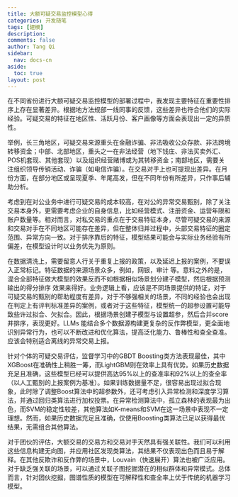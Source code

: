 ```yaml
---
title: 大额可疑交易监控模型心得
categories: 开发随笔
tags: [建模]
description: 
comments: false
author: Tang Qi
sidebar:
  nav: docs-cn
aside:
  toc: true
layout: post
---
```


在不同省份进行大额可疑交易监控模型的部署过程中，我发现主要特征在重要性排序上存在显著差异。根据地方法规部一线同事的反馈，这些差异也符合他们的实际经验。可疑交易的特征在地区性、活跃月份、客户画像等方面会表现出一定的异质性。



举例，长三角地区，可疑交易来源重头在金融诈骗、非法吸收公众存款、非法跨境转移资金；中部、北部地区，重头之一在非法经营（地下钱庄、非法买卖外汇、POS机套现、其他套现）以及组织经营赌博或为其转移资金；南部地区，需要关注组织领导传销活动、诈骗（如电信诈骗）。在交易对手上也可提现出差异。在月份方面，在部分地区或呈现夏季、年尾高发，但在不同年份有所差异，只作事后辅助分析。



考虑到在对公业务中进行可疑交易的成本较高，在对公的异常交易甄别，除了关注交易本身外，更需要考虑企业的自身信息，比如经营模式、注册资金、运营年限和账户数量等。相对而言，对私交易的重点在于交易特征本身，尽管可疑交易的来源和交易对手在不同地区可能存在差异，但在整体归并过程中，头部交易特征的圈定范围、异常方向一致。对于排序靠后的特征，模型结果可能会与实际业务经验有所偏差，在模型设计时以业务优先为原则。



在数据清洗上，需要留意人行关于重复上报的政策，以及延迟上报的案例，不要误入正常标记。特征数据的来源场景众多，例如，网银，审计 等。意料之外的是，混合全部特征做大模型的效果反而不如根据相似场景划分建子模型，然后根据预测输出的得分排序 效果来得好。业务逻辑上看，应该是不同场景提供的特证，对于可疑交易的甄别的帮助程度有差异，对于不够强相关的场景，不同的经验也会出现在判定上有评判标准差异的案例，或者对于这些特征，模型统一的超参设置可能导致些许过拟合、欠拟合。因此，根据场景创建子模型与设置超参，然后合并score并排序，表现更好。LLMs 能结合多个数据源构建更复杂的反作弊模型，更全面地识别异常行为，也可以不断改进和优化算法，提高泛化能力、鲁棒性和查全查准。应该会特别适合离线的异常交易上报。



针对个体的可疑交易评估，监督学习中的GBDT Boosting类方法表现最佳，其中XGBoost在准确性上稍胜一筹，而LightGBM则在效率上具有优势。如果历史数据充足且准确，这些模型已经可以提供高达95%以上的查准率和92%以上的查全率（以人工甄别的上报案例为基准）。如果训练数据量不足，很容易出现过拟合现象，此时除了调整Boost算法中的超参数外，还可考虑引入异常检测和深度学习算法，并通过回归类算法进行加权投票。在异常检测算法中，孤立森林的表现最为出色，而SVM的稳定性较差，其他算法如K-means和SVM在这一场景中表现不一定理想。然而，如果历史数据充足且准确，仅使用Boosting类算法已足以获得最优结果，无需组合其他算法。



对于团伙的评估，大额交易的交易方和交易对手天然具有强关联性。我们可以利用这些信息构建无向图，并应用社区发现类算法，其结果不仅表现出色而且易于解释。在其他反欺诈和反作弊的场景中，Louvain（快速展开）算法也被广泛应用。对于缺乏强关联的场景，可以通过关联子图挖掘潜在的相似群体和异常模式。总体而言，针对团伙挖掘，图谱性质的模型在可解释性和查全率上优于传统的机器学习模型。

















